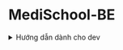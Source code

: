 # MediSchool-BE

<details>
<summary>Hướng dẫn dành cho dev</summary>

- Các loại thư viện đã được cài đặt sẵn: Springboot Web, Lombok, Spring JPA, Spring Security, Swagger OpenAPI.
- Clone về là sử dụng bình thường.
- Cách sử dụng swagger: http://localhost:8080/swagger-ui/index.html#/
</details>
